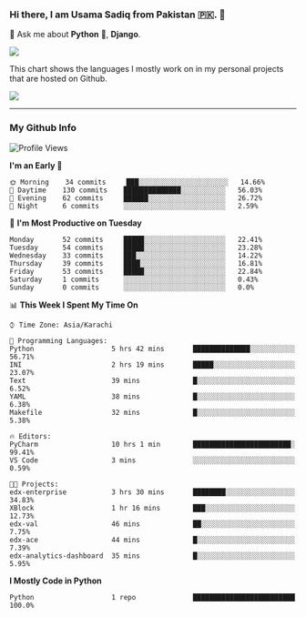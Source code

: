 ### Hi there, I am Usama Sadiq from Pakistan 🇵🇰. 👋

💬 Ask me about **Python** 🐍, **Django**. <!-- , Testing, Docker, Jenkins Automation, -->

<!--  
🗣 I love to talk about
  - Automating day-to-day stuff using Python
  - **Urdu Literature** 📚, **Anime** 💻, **Manga** 📜, **Light Novels** 📜, **Comics** 📱.  
-->

<img align="center" src="https://github-readme-stats.vercel.app/api?username=UsamaSadiq&custom_title=My Stats&show_icons=true&theme=dark&count_private=true&include_all_commits=true" />

This chart shows the languages I mostly work on in my personal projects that are hosted on Github.

<img align="center" src="https://github-readme-stats.vercel.app/api/top-langs/?username=UsamaSadiq&langs_count=10&layout=compact" />

--- 
### My Github Info
<!--START_SECTION:waka-->
![Profile Views](http://img.shields.io/badge/Profile%20Views-232-blue)

**I'm an Early 🐤** 

```text
🌞 Morning    34 commits     ███░░░░░░░░░░░░░░░░░░░░░░   14.66% 
🌆 Daytime    130 commits    ██████████████░░░░░░░░░░░   56.03% 
🌃 Evening    62 commits     ██████░░░░░░░░░░░░░░░░░░░   26.72% 
🌙 Night      6 commits      ░░░░░░░░░░░░░░░░░░░░░░░░░   2.59%

```
📅 **I'm Most Productive on Tuesday** 

```text
Monday       52 commits     █████░░░░░░░░░░░░░░░░░░░░   22.41% 
Tuesday      54 commits     █████░░░░░░░░░░░░░░░░░░░░   23.28% 
Wednesday    33 commits     ███░░░░░░░░░░░░░░░░░░░░░░   14.22% 
Thursday     39 commits     ████░░░░░░░░░░░░░░░░░░░░░   16.81% 
Friday       53 commits     █████░░░░░░░░░░░░░░░░░░░░   22.84% 
Saturday     1 commits      ░░░░░░░░░░░░░░░░░░░░░░░░░   0.43% 
Sunday       0 commits      ░░░░░░░░░░░░░░░░░░░░░░░░░   0.0%

```


📊 **This Week I Spent My Time On** 

```text
⌚︎ Time Zone: Asia/Karachi

💬 Programming Languages: 
Python                   5 hrs 42 mins       ██████████████░░░░░░░░░░░   56.71% 
INI                      2 hrs 19 mins       █████░░░░░░░░░░░░░░░░░░░░   23.07% 
Text                     39 mins             █░░░░░░░░░░░░░░░░░░░░░░░░   6.52% 
YAML                     38 mins             █░░░░░░░░░░░░░░░░░░░░░░░░   6.38% 
Makefile                 32 mins             █░░░░░░░░░░░░░░░░░░░░░░░░   5.38%

🔥 Editors: 
PyCharm                  10 hrs 1 min        ████████████████████████░   99.41% 
VS Code                  3 mins              ░░░░░░░░░░░░░░░░░░░░░░░░░   0.59%

🐱‍💻 Projects: 
edx-enterprise           3 hrs 30 mins       ████████░░░░░░░░░░░░░░░░░   34.83% 
XBlock                   1 hr 16 mins        ███░░░░░░░░░░░░░░░░░░░░░░   12.73% 
edx-val                  46 mins             ██░░░░░░░░░░░░░░░░░░░░░░░   7.75% 
edx-ace                  44 mins             █░░░░░░░░░░░░░░░░░░░░░░░░   7.39% 
edx-analytics-dashboard  35 mins             █░░░░░░░░░░░░░░░░░░░░░░░░   5.95%

```

**I Mostly Code in Python** 

```text
Python                   1 repo              █████████████████████████   100.0%

```



<!--END_SECTION:waka-->
<!--
**UsamaSadiq/UsamaSadiq** is a ✨ _special_ ✨ repository because its `README.md` (this file) appears on your GitHub profile.

Here are some ideas to get you started:

- 🔭 I’m currently working on ...
- 🌱 I’m currently learning ...
- 👯 I’m looking to collaborate on ...
- 🤔 I’m looking for help with ...
- 📫 How to reach me: ...
- 😄 Pronouns: ...
- ⚡ Fun fact: ...
-->
